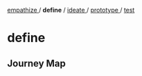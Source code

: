 [ empathize ](empathize.md) / **define** / [ ideate ](ideate.md) / [ prototype ](prototype.md) / [ test ](test.md)

# define

## Journey Map
